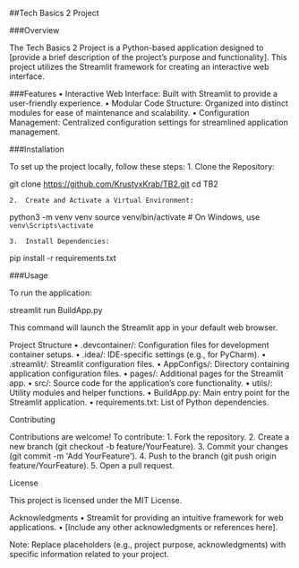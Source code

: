 ##Tech Basics 2 Project

###Overview

The Tech Basics 2 Project is a Python-based application designed to [provide a brief description of the project’s purpose and functionality]. This project utilizes the Streamlit framework for creating an interactive web interface.

###Features
	•	Interactive Web Interface: Built with Streamlit to provide a user-friendly experience.
	•	Modular Code Structure: Organized into distinct modules for ease of maintenance and scalability.
	•	Configuration Management: Centralized configuration settings for streamlined application management.

###Installation

To set up the project locally, follow these steps:
	1.	Clone the Repository:

git clone https://github.com/KrustyxKrab/TB2.git
cd TB2


	2.	Create and Activate a Virtual Environment:

python3 -m venv venv
source venv/bin/activate  # On Windows, use `venv\Scripts\activate`


	3.	Install Dependencies:

pip install -r requirements.txt



###Usage

To run the application:

streamlit run BuildApp.py

This command will launch the Streamlit app in your default web browser.

Project Structure
	•	.devcontainer/: Configuration files for development container setups.
	•	.idea/: IDE-specific settings (e.g., for PyCharm).
	•	.streamlit/: Streamlit configuration files.
	•	AppConfigs/: Directory containing application configuration files.
	•	pages/: Additional pages for the Streamlit app.
	•	src/: Source code for the application’s core functionality.
	•	utils/: Utility modules and helper functions.
	•	BuildApp.py: Main entry point for the Streamlit application.
	•	requirements.txt: List of Python dependencies.

Contributing

Contributions are welcome! To contribute:
	1.	Fork the repository.
	2.	Create a new branch (git checkout -b feature/YourFeature).
	3.	Commit your changes (git commit -m 'Add YourFeature').
	4.	Push to the branch (git push origin feature/YourFeature).
	5.	Open a pull request.

License

This project is licensed under the MIT License.

Acknowledgments
	•	Streamlit for providing an intuitive framework for web applications.
	•	[Include any other acknowledgments or references here].

Note: Replace placeholders (e.g., project purpose, acknowledgments) with specific information related to your project.
